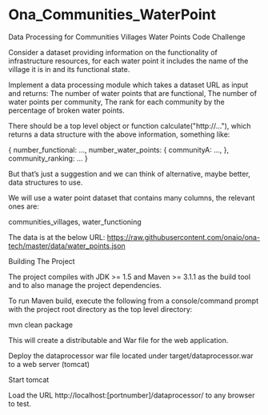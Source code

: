 # Ona_Communities_WaterPoint



Data Processing for Communities Villages Water Points Code Challenge

Consider a dataset providing information on the functionality of infrastructure resources, for each water point it includes the name of the village it is in and its functional state.

Implement a data processing module which takes a dataset URL as input and returns:
The number of water points that are functional,
The number of water points per community,
The rank for each community by the percentage of broken water points.

There should be a top level object or function calculate("http://..."), which returns a data structure with the above information, something like:

{
  number_functional: ...,
  number_water_points: {
    communityA: ...,
  },
  community_ranking: ...
}

But that’s just a suggestion and we can think of alternative, maybe better, data structures to use.

We will use a water point dataset that contains many columns, the relevant ones are:

communities_villages, water_functioning

The data is at the below URL:
https://raw.githubusercontent.com/onaio/ona-tech/master/data/water_points.json

Building The Project

The project compiles with JDK >= 1.5 and Maven >= 3.1.1 as the build tool and to also manage the project dependencies.

To run Maven build, execute the following from a console/command prompt with the project root directory as the top level directory:

mvn clean package

This will create a distributable and War file for the web application.

Deploy the dataprocessor war file located under target/dataprocessor.war to a web server (tomcat) 

Start tomcat

Load the URL http://localhost:[portnumber]/dataprocessor/ to any browser to test.




